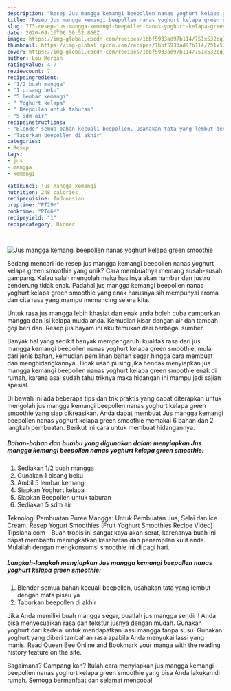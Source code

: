 ```yaml
---
description: "Resep Jus mangga kemangi beepollen nanas yoghurt kelapa green smoothie, Sempurna"
title: "Resep Jus mangga kemangi beepollen nanas yoghurt kelapa green smoothie, Sempurna"
slug: 773-resep-jus-mangga-kemangi-beepollen-nanas-yoghurt-kelapa-green-smoothie-sempurna
date: 2020-09-16T06:50:52.866Z
image: https://img-global.cpcdn.com/recipes/1bbf5933ad97b114/751x532cq70/jus-mangga-kemangi-beepollen-nanas-yoghurt-kelapa-green-smoothie-foto-resep-utama.jpg
thumbnail: https://img-global.cpcdn.com/recipes/1bbf5933ad97b114/751x532cq70/jus-mangga-kemangi-beepollen-nanas-yoghurt-kelapa-green-smoothie-foto-resep-utama.jpg
cover: https://img-global.cpcdn.com/recipes/1bbf5933ad97b114/751x532cq70/jus-mangga-kemangi-beepollen-nanas-yoghurt-kelapa-green-smoothie-foto-resep-utama.jpg
author: Lou Morgan
ratingvalue: 4.7
reviewcount: 7
recipeingredient:
- "1/2 buah mangga"
- "1 pisang beku"
- "5 lembar kemangi"
- " Yoghurt kelapa"
- " Beepollen untuk taburan"
- "5 sdm air"
recipeinstructions:
- "Blender semua bahan kecuali beepollen, usahakan tata yang lembut dengan mata pisau ya"
- "Taburkan beepollen di akhir"
categories:
- Resep
tags:
- jus
- mangga
- kemangi

katakunci: jus mangga kemangi 
nutrition: 248 calories
recipecuisine: Indonesian
preptime: "PT29M"
cooktime: "PT46M"
recipeyield: "1"
recipecategory: Dinner

---
```



![Jus mangga kemangi beepollen nanas yoghurt kelapa green smoothie](https://img-global.cpcdn.com/recipes/1bbf5933ad97b114/751x532cq70/jus-mangga-kemangi-beepollen-nanas-yoghurt-kelapa-green-smoothie-foto-resep-utama.jpg)

Sedang mencari ide resep jus mangga kemangi beepollen nanas yoghurt kelapa green smoothie yang unik? Cara membuatnya memang susah-susah gampang. Kalau salah mengolah maka hasilnya akan hambar dan justru cenderung tidak enak. Padahal jus mangga kemangi beepollen nanas yoghurt kelapa green smoothie yang enak harusnya sih mempunyai aroma dan cita rasa yang mampu memancing selera kita.

Untuk rasa jus mangga lebih khasiat dan enak anda boleh cuba campurkan mangga dan isi kelapa muda anda. Kemudian kisar dengan air dan tambah goji beri dan. Resep jus bayam ini aku temukan dari berbagai sumber.

Banyak hal yang sedikit banyak mempengaruhi kualitas rasa dari jus mangga kemangi beepollen nanas yoghurt kelapa green smoothie, mulai dari jenis bahan, kemudian pemilihan bahan segar hingga cara membuat dan menghidangkannya. Tidak usah pusing jika hendak menyiapkan jus mangga kemangi beepollen nanas yoghurt kelapa green smoothie enak di rumah, karena asal sudah tahu triknya maka hidangan ini mampu jadi sajian spesial.


Di bawah ini ada beberapa tips dan trik praktis yang dapat diterapkan untuk mengolah jus mangga kemangi beepollen nanas yoghurt kelapa green smoothie yang siap dikreasikan. Anda dapat membuat Jus mangga kemangi beepollen nanas yoghurt kelapa green smoothie memakai 6 bahan dan 2 langkah pembuatan. Berikut ini cara untuk membuat hidangannya.

<!--inarticleads1-->

##### Bahan-bahan dan bumbu yang digunakan dalam menyiapkan Jus mangga kemangi beepollen nanas yoghurt kelapa green smoothie:

1. Sediakan 1/2 buah mangga
1. Gunakan 1 pisang beku
1. Ambil 5 lembar kemangi
1. Siapkan  Yoghurt kelapa
1. Siapkan  Beepollen untuk taburan
1. Sediakan 5 sdm air


Teknologi Pembuatan Puree Mangga: Untuk Pembuatan Jus, Selai dan Ice Cream. Resep Yogurt Smoothies (Fruit Yoghurt Smoothies Recipe Video) Tipsiana.com - Buah tropis ini sangat kaya akan serat, karenanya buah ini dapat membantu meningkatkan kesehatan dan penampilan kulit anda. Mulailah dengan mengkonsumsi smoothie ini di pagi hari. 

<!--inarticleads2-->

##### Langkah-langkah menyiapkan Jus mangga kemangi beepollen nanas yoghurt kelapa green smoothie:

1. Blender semua bahan kecuali beepollen, usahakan tata yang lembut dengan mata pisau ya
1. Taburkan beepollen di akhir


Jika Anda memiliki buah mangga segar, buatlah jus mangga sendiri! Anda bisa menyesuaikan rasa dan tekstur jusnya dengan mudah. Gunakan yoghurt dari kedelai untuk mendapatkan lassi mangga tanpa susu. Gunakan yoghurt yang diberi tambahan rasa apabila Anda menyukai lassi yang manis. Read Queen Bee Online and Bookmark your manga with the reading history feature on the site. 

Bagaimana? Gampang kan? Itulah cara menyiapkan jus mangga kemangi beepollen nanas yoghurt kelapa green smoothie yang bisa Anda lakukan di rumah. Semoga bermanfaat dan selamat mencoba!
